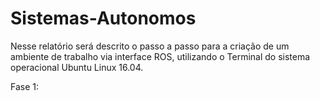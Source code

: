 # Sistemas-Autonomos

Nesse relatório será descrito o passo a passo para a criação de um ambiente de trabalho via interface ROS, utilizando o Terminal do sistema operacional Ubuntu Linux 16.04.

Fase 1:

